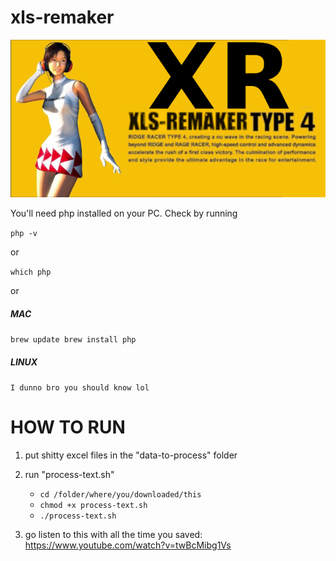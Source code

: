 # xls-remaker
![Alt text](./logo.png "A FREAKING TITLE")

You'll need php installed on your PC. Check by running 

`php -v`

or 

`which php`

or 

##### MAC
`brew update
brew install php`

##### LINUX
`I dunno bro you should know lol`

# HOW TO RUN
1. put shitty excel files in the "data-to-process" folder
2. run "process-text.sh"
	- `cd /folder/where/you/downloaded/this`
	- `chmod +x process-text.sh`
	- `./process-text.sh`

3. go listen to this with all the time you saved: https://www.youtube.com/watch?v=twBcMibg1Vs
	
